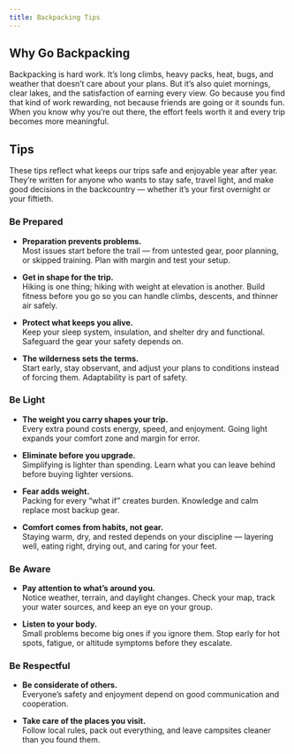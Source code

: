 ```yaml
---
title: Backpacking Tips
---
```


## Why Go Backpacking

Backpacking is hard work. It’s long climbs, heavy packs, heat, bugs, and weather that doesn’t care about your plans. But it’s also quiet mornings, clear lakes, and the satisfaction of earning every view. Go because you find that kind of work rewarding, not because friends are going or it sounds fun. When you know why you’re out there, the effort feels worth it and every trip becomes more meaningful.

## Tips

These tips reflect what keeps our trips safe and enjoyable year after year. They’re written for anyone who wants to stay safe, travel light, and make good decisions in the backcountry — whether it’s your first overnight or your fiftieth.

### Be Prepared

- **Preparation prevents problems.**  
  Most issues start before the trail — from untested gear, poor planning, or skipped training. Plan with margin and test your setup.  

- **Get in shape for the trip.**  
  Hiking is one thing; hiking with weight at elevation is another. Build fitness before you go so you can handle climbs, descents, and thinner air safely.  

- **Protect what keeps you alive.**  
  Keep your sleep system, insulation, and shelter dry and functional. Safeguard the gear your safety depends on.  

- **The wilderness sets the terms.**  
  Start early, stay observant, and adjust your plans to conditions instead of forcing them. Adaptability is part of safety.  

### Be Light

- **The weight you carry shapes your trip.**  
  Every extra pound costs energy, speed, and enjoyment. Going light expands your comfort zone and margin for error.  

- **Eliminate before you upgrade.**  
  Simplifying is lighter than spending. Learn what you can leave behind before buying lighter versions.  

- **Fear adds weight.**  
  Packing for every “what if” creates burden. Knowledge and calm replace most backup gear.  

- **Comfort comes from habits, not gear.**  
  Staying warm, dry, and rested depends on your discipline — layering well, eating right, drying out, and caring for your feet.  

### Be Aware

- **Pay attention to what’s around you.**  
  Notice weather, terrain, and daylight changes. Check your map, track your water sources, and keep an eye on your group.  

- **Listen to your body.**  
  Small problems become big ones if you ignore them. Stop early for hot spots, fatigue, or altitude symptoms before they escalate.  

### Be Respectful

- **Be considerate of others.**  
  Everyone’s safety and enjoyment depend on good communication and cooperation.  

- **Take care of the places you visit.**  
  Follow local rules, pack out everything, and leave campsites cleaner than you found them.  